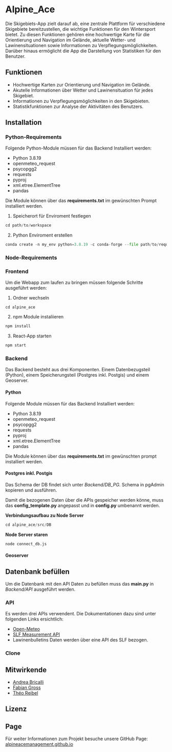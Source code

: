 # Alpine_Ace
Die Skigebiets-App zielt darauf ab, eine zentrale Plattform für verschiedene Skigebiete bereitzustellen, die wichtige Funktionen für den Wintersport bietet. Zu diesen Funktionen gehören eine hochwertige Karte für die Orientierung und Navigation im Gelände, aktuelle Wetter- und Lawinensituationen sowie Informationen zu Verpflegungsmöglichkeiten. Darüber hinaus ermöglicht die App die Darstellung von Statistiken für den Benutzer.

## Funktionen

- Hochwertige Karten zur Orientierung und Navigation im Gelände.
- Akutelle Informationen über Wetter und Lawinensituation für jedes Skigebiet.
- Informationen zu Verpflegungsmöglichkeiten in den Skigebieten.
- Statistikfunktionen zur Analyse der Aktivitäten des Benutzers.

## Installation

### Python-Requirements

Folgende Python-Module müssen für das Backend Installiert werden:

- Python 3.8.19
- openmeteo_request
- psycopgg2
- requests
- pyproj
- xml.etree.ElementTree
- pandas

Die Module können über das __requirements.txt__ im gewünschten Prompt installiert werden.

1. Speicherort für Enviroment festlegen
```python
cd path/to/workspace
```

2. Python Enviroment erstellen
```python
conda create -n my_env python=3.8.19 -c conda-forge --file path/to/requirements.txt
```

### Node-Requirements


### Frontend
Um die Webapp zum laufen zu bringen müssen folgende Schritte ausgeführt werden: 


1. Ordner wechseln
```pyhton
cd alpine_ace
```
2. npm Module instaliieren
```python
npm install
```
3. React-App starten
```python
npm start
```




### Backend
Das Backend besteht aus drei Komponenten. Einem Datenbezugsteil (Python),  einem Speicherungsteil (Postgres inkl. Postgis) und einem Geoserver.

#### Python

Folgende Module müssen für das Backend Installiert werden:

- Python 3.8.19
- openmeteo_request
- psycopgg2
- requests
- pyproj
- xml.etree.ElementTree
- pandas

Die Module können über das __requirements.txt__ im gewünschten prompt installiert werden.

#### Postgres inkl. Postgis

Das Schema der DB findet sich unter *Backend/DB_PG.* Schema in pgAdmin kopieren und ausführen.

Damit die bezogenen Daten über die APIs gespeicher werden könne, muss das __config_template.py__ angepasst und in __config.py__ umbenannt werden.

__Verbindungsaufbau zu Node Server__
```python
cd alpine_ace/src/DB
```
__Node Server staren__
```python
node connect_db.js
```




#### Geoserver


## Datenbank befüllen
Um die Datenbank mit den API Daten zu befüllen muss das __main.py__ in *Backend/API* ausgeführt werden.


### API
Es werden drei APIs verwendent. Die Dokumentationen dazu sind unter folgenden Links ersichtlich:
- [Open-Meteo](https://open-meteo.com/en/docs)
- [SLF Measurement API](https://measurement-api.slf.ch/)
- Lawinenbulletins Daten werden über eine API des SLF bezogen.

### Clone



## Mitwirkende
* [Andrea Bricalli](https://github.com/AJPB4133)
* [Fabian Gross](https://github.com/loopercamera)
* [Théo Reibel](https://github.com/TheoR14)


## Lizenz





## Page
Für weiter Informationen zum Projekt besuche unsere GitHub Page:
[alpineacemanagement.github.io](https://alpineacemanagement.github.io/Alpine_Ace/)
